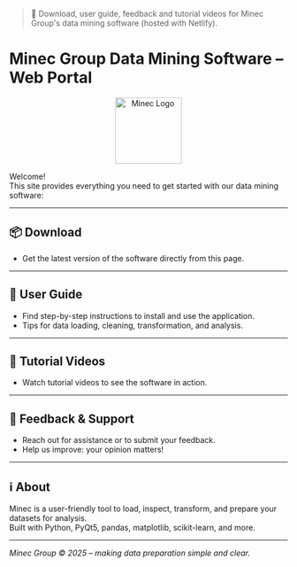 > 🚩 Download, user guide, feedback and tutorial videos for Minec Group's data mining software (hosted with Netlify).

# Minec Group Data Mining Software – Web Portal

<p align="center">
  <img src="public/minecLogo.ico" alt="Minec Logo" width="120"/>
</p>

Welcome!  
This site provides everything you need to get started with our data mining software:

---

## 📦 Download

- Get the latest version of the software directly from this page.

---

## 📖 User Guide

- Find step-by-step instructions to install and use the application.
- Tips for data loading, cleaning, transformation, and analysis.

---

## 🎥 Tutorial Videos

- Watch tutorial videos to see the software in action.

---

## 💬 Feedback & Support

- Reach out for assistance or to submit your feedback.
- Help us improve: your opinion matters!

---

## ℹ️ About

Minec is a user-friendly tool to load, inspect, transform, and prepare your datasets for analysis.  
Built with Python, PyQt5, pandas, matplotlib, scikit-learn, and more.

---

_Minec Group © 2025 – making data preparation simple and clear._  